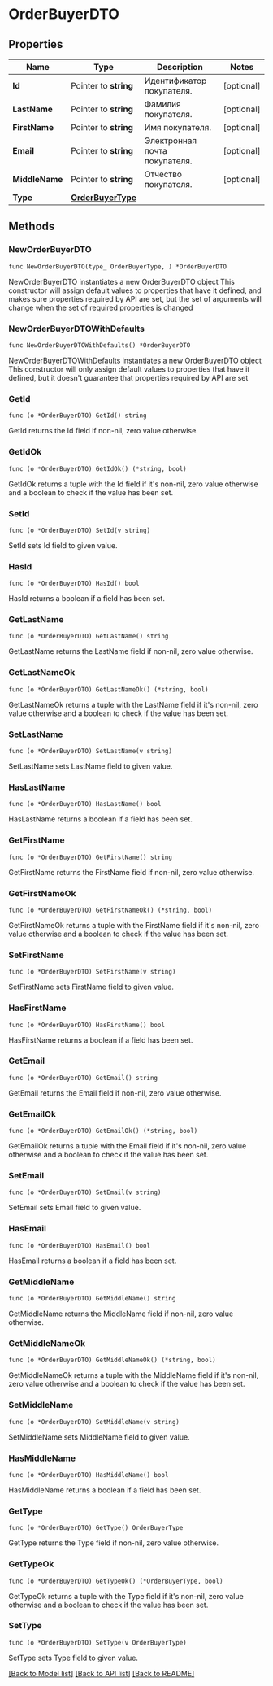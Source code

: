 # OrderBuyerDTO

## Properties

Name | Type | Description | Notes
------------ | ------------- | ------------- | -------------
**Id** | Pointer to **string** | Идентификатор покупателя. | [optional] 
**LastName** | Pointer to **string** | Фамилия покупателя. | [optional]
**FirstName** | Pointer to **string** | Имя покупателя. | [optional]
**Email** | Pointer to **string** | Электронная почта покупателя. | [optional]
**MiddleName** | Pointer to **string** | Отчество покупателя. | [optional]
**Type** | [**OrderBuyerType**](OrderBuyerType.md) |  |

## Methods

### NewOrderBuyerDTO

`func NewOrderBuyerDTO(type_ OrderBuyerType, ) *OrderBuyerDTO`

NewOrderBuyerDTO instantiates a new OrderBuyerDTO object
This constructor will assign default values to properties that have it defined,
and makes sure properties required by API are set, but the set of arguments
will change when the set of required properties is changed

### NewOrderBuyerDTOWithDefaults

`func NewOrderBuyerDTOWithDefaults() *OrderBuyerDTO`

NewOrderBuyerDTOWithDefaults instantiates a new OrderBuyerDTO object
This constructor will only assign default values to properties that have it defined,
but it doesn't guarantee that properties required by API are set

### GetId

`func (o *OrderBuyerDTO) GetId() string`

GetId returns the Id field if non-nil, zero value otherwise.

### GetIdOk

`func (o *OrderBuyerDTO) GetIdOk() (*string, bool)`

GetIdOk returns a tuple with the Id field if it's non-nil, zero value otherwise
and a boolean to check if the value has been set.

### SetId

`func (o *OrderBuyerDTO) SetId(v string)`

SetId sets Id field to given value.

### HasId

`func (o *OrderBuyerDTO) HasId() bool`

HasId returns a boolean if a field has been set.

### GetLastName

`func (o *OrderBuyerDTO) GetLastName() string`

GetLastName returns the LastName field if non-nil, zero value otherwise.

### GetLastNameOk

`func (o *OrderBuyerDTO) GetLastNameOk() (*string, bool)`

GetLastNameOk returns a tuple with the LastName field if it's non-nil, zero value otherwise
and a boolean to check if the value has been set.

### SetLastName

`func (o *OrderBuyerDTO) SetLastName(v string)`

SetLastName sets LastName field to given value.

### HasLastName

`func (o *OrderBuyerDTO) HasLastName() bool`

HasLastName returns a boolean if a field has been set.

### GetFirstName

`func (o *OrderBuyerDTO) GetFirstName() string`

GetFirstName returns the FirstName field if non-nil, zero value otherwise.

### GetFirstNameOk

`func (o *OrderBuyerDTO) GetFirstNameOk() (*string, bool)`

GetFirstNameOk returns a tuple with the FirstName field if it's non-nil, zero value otherwise
and a boolean to check if the value has been set.

### SetFirstName

`func (o *OrderBuyerDTO) SetFirstName(v string)`

SetFirstName sets FirstName field to given value.

### HasFirstName

`func (o *OrderBuyerDTO) HasFirstName() bool`

HasFirstName returns a boolean if a field has been set.

### GetEmail

`func (o *OrderBuyerDTO) GetEmail() string`

GetEmail returns the Email field if non-nil, zero value otherwise.

### GetEmailOk

`func (o *OrderBuyerDTO) GetEmailOk() (*string, bool)`

GetEmailOk returns a tuple with the Email field if it's non-nil, zero value otherwise
and a boolean to check if the value has been set.

### SetEmail

`func (o *OrderBuyerDTO) SetEmail(v string)`

SetEmail sets Email field to given value.

### HasEmail

`func (o *OrderBuyerDTO) HasEmail() bool`

HasEmail returns a boolean if a field has been set.

### GetMiddleName

`func (o *OrderBuyerDTO) GetMiddleName() string`

GetMiddleName returns the MiddleName field if non-nil, zero value otherwise.

### GetMiddleNameOk

`func (o *OrderBuyerDTO) GetMiddleNameOk() (*string, bool)`

GetMiddleNameOk returns a tuple with the MiddleName field if it's non-nil, zero value otherwise
and a boolean to check if the value has been set.

### SetMiddleName

`func (o *OrderBuyerDTO) SetMiddleName(v string)`

SetMiddleName sets MiddleName field to given value.

### HasMiddleName

`func (o *OrderBuyerDTO) HasMiddleName() bool`

HasMiddleName returns a boolean if a field has been set.

### GetType

`func (o *OrderBuyerDTO) GetType() OrderBuyerType`

GetType returns the Type field if non-nil, zero value otherwise.

### GetTypeOk

`func (o *OrderBuyerDTO) GetTypeOk() (*OrderBuyerType, bool)`

GetTypeOk returns a tuple with the Type field if it's non-nil, zero value otherwise
and a boolean to check if the value has been set.

### SetType

`func (o *OrderBuyerDTO) SetType(v OrderBuyerType)`

SetType sets Type field to given value.



[[Back to Model list]](../README.md#documentation-for-models) [[Back to API list]](../README.md#documentation-for-api-endpoints) [[Back to README]](../README.md)


